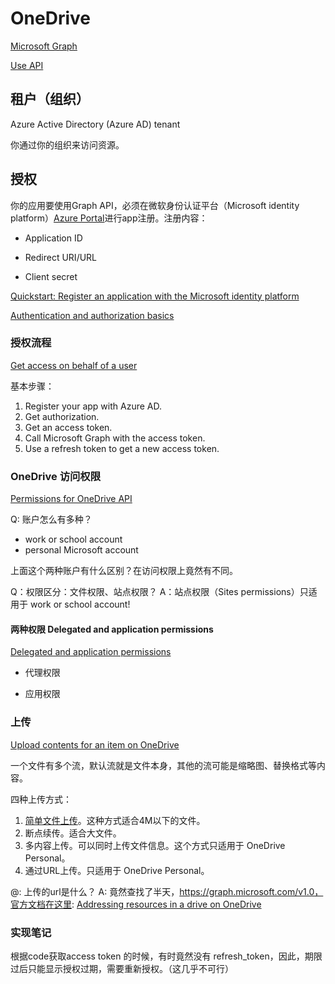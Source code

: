 # OneDrive

[Microsoft Graph](https://docs.microsoft.com/en-us/graph/overview)


[Use API](https://docs.microsoft.com/en-us/graph/use-the-api)


## 租户（组织）

Azure Active Directory (Azure AD) tenant

你通过你的组织来访问资源。



## 授权

你的应用要使用Graph API，必须在微软身份认证平台（Microsoft identity platform）[Azure Portal](https://portal.azure.com/#home)进行app注册。注册内容：

- Application ID

- Redirect URI/URL

- Client secret

[Quickstart: Register an application with the Microsoft identity platform](https://docs.microsoft.com/en-us/azure/active-directory/develop/quickstart-register-app)


[Authentication and authorization basics](https://docs.microsoft.com/en-us/graph/auth/auth-concepts)



### 授权流程

[Get access on behalf of a user](https://docs.microsoft.com/en-us/graph/auth-v2-user)

基本步骤：

1. Register your app with Azure AD.
2. Get authorization.
3. Get an access token.
4. Call Microsoft Graph with the access token.
5. Use a refresh token to get a new access token.


### OneDrive 访问权限

[Permissions for OneDrive API](https://docs.microsoft.com/en-us/onedrive/developer/rest-api/concepts/permissions_reference?view=odsp-graph-online)

Q: 账户怎么有多种？

- work or school account
- personal Microsoft account

上面这个两种账户有什么区别？在访问权限上竟然有不同。

Q：权限区分：文件权限、站点权限？
A：站点权限（Sites permissions）只适用于 work or school account!

#### 两种权限 Delegated and application permissions

[Delegated and application permissions](https://docs.microsoft.com/en-us/graph/auth/auth-concepts#delegated-and-application-permissions)

- 代理权限



- 应用权限
 





### 上传

[Upload contents for an item on OneDrive](https://docs.microsoft.com/en-us/onedrive/developer/rest-api/concepts/upload?view=odsp-graph-online)

一个文件有多个流，默认流就是文件本身，其他的流可能是缩略图、替换格式等内容。

四种上传方式：

1. [简单文件上传](https://docs.microsoft.com/en-us/onedrive/developer/rest-api/api/driveitem_put_content?view=odsp-graph-online)。这种方式适合4M以下的文件。
2. 断点续传。适合大文件。
3. 多内容上传。可以同时上传文件信息。这个方式只适用于 OneDrive Personal。
4. 通过URL上传。只适用于 OneDrive Personal。


@: 上传的url是什么？
A: 竟然查找了半天，https://graph.microsoft.com/v1.0，官方文档在这里: [Addressing resources in a drive on OneDrive](https://docs.microsoft.com/en-us/onedrive/developer/rest-api/concepts/addressing-driveitems?view=odsp-graph-online)



### 实现笔记

根据code获取access token 的时候，有时竟然没有 refresh_token，因此，期限过后只能显示授权过期，需要重新授权。（这几乎不可行）





